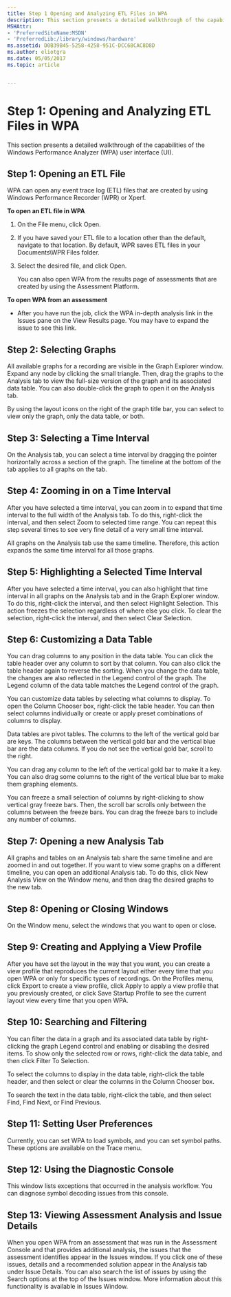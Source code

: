 ```yaml
---
title: Step 1 Opening and Analyzing ETL Files in WPA
description: This section presents a detailed walkthrough of the capabilities of the Windows Performance Analyzer (WPA) user interface (UI).
MSHAttr:
- 'PreferredSiteName:MSDN'
- 'PreferredLib:/library/windows/hardware'
ms.assetid: D0B39B45-5258-4258-951C-DCC68CAC8D8D
ms.author: eliotgra
ms.date: 05/05/2017
ms.topic: article


---
```


# Step 1: Opening and Analyzing ETL Files in WPA


This section presents a detailed walkthrough of the capabilities of the Windows Performance Analyzer (WPA) user interface (UI).

## Step 1: Opening an ETL File


WPA can open any event trace log (ETL) files that are created by using Windows Performance Recorder (WPR) or Xperf.

**To open an ETL file in WPA**

1.  On the File menu, click Open.
2.  If you have saved your ETL file to a location other than the default, navigate to that location. By default, WPR saves ETL files in your Documents\\WPR Files folder.
3.  Select the desired file, and click Open.

    You can also open WPA from the results page of assessments that are created by using the Assessment Platform.

**To open WPA from an assessment**

-   After you have run the job, click the WPA in-depth analysis link in the Issues pane on the View Results page. You may have to expand the issue to see this link.

## Step 2: Selecting Graphs


All available graphs for a recording are visible in the Graph Explorer window. Expand any node by clicking the small triangle. Then, drag the graphs to the Analysis tab to view the full-size version of the graph and its associated data table. You can also double-click the graph to open it on the Analysis tab.

By using the layout icons on the right of the graph title bar, you can select to view only the graph, only the data table, or both.

## Step 3: Selecting a Time Interval


On the Analysis tab, you can select a time interval by dragging the pointer horizontally across a section of the graph. The timeline at the bottom of the tab applies to all graphs on the tab.

## <a href="" id="step-4--zooming-in-on--a-time-interval"></a>Step 4: Zooming in on a Time Interval


After you have selected a time interval, you can zoom in to expand that time interval to the full width of the Analysis tab. To do this, right-click the interval, and then select Zoom to selected time range. You can repeat this step several times to see very fine detail of a very small time interval.

All graphs on the Analysis tab use the same timeline. Therefore, this action expands the same time interval for all those graphs.

## Step 5: Highlighting a Selected Time Interval


After you have selected a time interval, you can also highlight that time interval in all graphs on the Analysis tab and in the Graph Explorer window. To do this, right-click the interval, and then select Highlight Selection. This action freezes the selection regardless of where else you click. To clear the selection, right-click the interval, and then select Clear Selection.

## Step 6: Customizing a Data Table


You can drag columns to any position in the data table. You can click the table header over any column to sort by that column. You can also click the table header again to reverse the sorting. When you change the data table, the changes are also reflected in the Legend control of the graph. The Legend column of the data table matches the Legend control of the graph.

You can customize data tables by selecting what columns to display. To open the Column Chooser box, right-click the table header. You can then select columns individually or create or apply preset combinations of columns to display.

Data tables are pivot tables. The columns to the left of the vertical gold bar are keys. The columns between the vertical gold bar and the vertical blue bar are the data columns. If you do not see the vertical gold bar, scroll to the right.

You can drag any column to the left of the vertical gold bar to make it a key. You can also drag some columns to the right of the vertical blue bar to make them graphing elements.

You can freeze a small selection of columns by right-clicking to show vertical gray freeze bars. Then, the scroll bar scrolls only between the columns between the freeze bars. You can drag the freeze bars to include any number of columns.

## Step 7: Opening a new Analysis Tab


All graphs and tables on an Analysis tab share the same timeline and are zoomed in and out together. If you want to view some graphs on a different timeline, you can open an additional Analysis tab. To do this, click New Analysis View on the Window menu, and then drag the desired graphs to the new tab.

## Step 8: Opening or Closing Windows


On the Window menu, select the windows that you want to open or close.

## Step 9: Creating and Applying a View Profile


After you have set the layout in the way that you want, you can create a view profile that reproduces the current layout either every time that you open WPA or only for specific types of recordings. On the Profiles menu, click Export to create a view profile, click Apply to apply a view profile that you previously created, or click Save Startup Profile to see the current layout view every time that you open WPA.

## Step 10: Searching and Filtering


You can filter the data in a graph and its associated data table by right-clicking the graph Legend control and enabling or disabling the desired items. To show only the selected row or rows, right-click the data table, and then click Filter To Selection.

To select the columns to display in the data table, right-click the table header, and then select or clear the columns in the Column Chooser box.

To search the text in the data table, right-click the table, and then select Find, Find Next, or Find Previous.

## Step 11: Setting User Preferences


Currently, you can set WPA to load symbols, and you can set symbol paths. These options are available on the Trace menu.

## Step 12: Using the Diagnostic Console


This window lists exceptions that occurred in the analysis workflow. You can diagnose symbol decoding issues from this console.

## Step 13: Viewing Assessment Analysis and Issue Details


When you open WPA from an assessment that was run in the Assessment Console and that provides additional analysis, the issues that the assessment identifies appear in the Issues window. If you click one of these issues, details and a recommended solution appear in the Analysis tab under Issue Details. You can also search the list of issues by using the Search options at the top of the Issues window. More information about this functionality is available in Issues Window.

 

 






